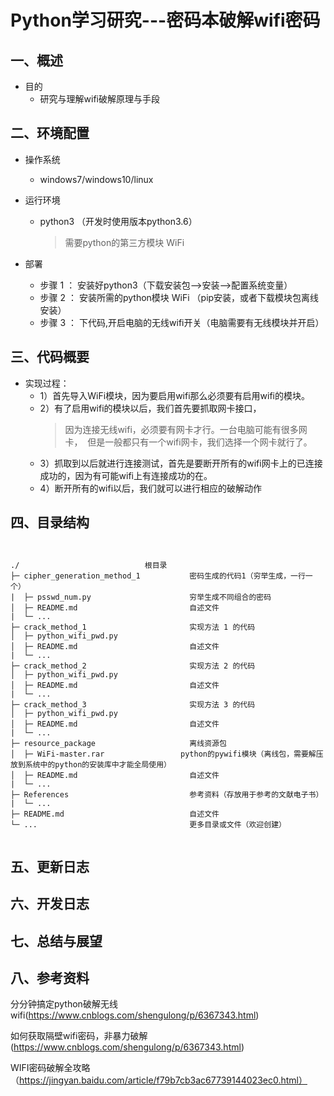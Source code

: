 # Python学习研究---密码本破解wifi密码

## 一、概述

+ 目的
    + 研究与理解wifi破解原理与手段

## 二、环境配置
+ 操作系统
    + windows7/windows10/linux

+ 运行环境
    + python3 （开发时使用版本python3.6）
        > 需要python的第三方模块 WiFi

+ 部署
    + 步骤 1 ： 安装好python3（下载安装包-->安装-->配置系统变量）
    + 步骤 2 ： 安装所需的python模块 WiFi （pip安装，或者下载模块包离线安装）
    + 步骤 3 ： 下代码,开启电脑的无线wifi开关（电脑需要有无线模块并开启）
    
## 三、代码概要

+ 实现过程：
    + 1）首先导入WiFi模块，因为要启用wifi那么必须要有启用wifi的模块。
    + 2）有了启用wifi的模块以后，我们首先要抓取网卡接口， 
        > 因为连接无线wifi，必须要有网卡才行。一台电脑可能有很多网卡， 
        > 但是一般都只有一个wifi网卡，我们选择一个网卡就行了。
    + 3）抓取到以后就进行连接测试，首先是要断开所有的wifi网卡上的已连接成功的，因为有可能wifi上有连接成功的在。
    + 4）断开所有的wifi以后，我们就可以进行相应的破解动作

## 四、目录结构

<pre><code>

./                            根目录
├─ cipher_generation_method_1           密码生成的代码1（穷举生成，一行一个）
|  ├─ psswd_num.py                      穷举生成不同组合的密码
│  ├─ README.md                         自述文件
|  └─ ...                               
├─ crack_method_1                       实现方法 1 的代码
│  ├─ python_wifi_pwd.py                
│  ├─ README.md                         自述文件
|  └─ ...                               
├─ crack_method_2                       实现方法 2 的代码
│  ├─ python_wifi_pwd.py                
│  ├─ README.md                         自述文件
|  └─ ...                               
├─ crack_method_3                       实现方法 3 的代码
│  ├─ python_wifi_pwd.py                
│  ├─ README.md                         自述文件
|  └─ ...                               
├─ resource_package                     离线资源包
│  ├─ WiFi-master.rar                 python的pywifi模块（离线包，需要解压放到系统中的python的安装库中才能全局使用）
│  ├─ README.md                         自述文件
|  └─ ...                               
├─ References                           参考资料（存放用于参考的文献电子书）
|  └─ ...                               
├─ README.md                            自述文件
└─ ...                                  更多目录或文件（欢迎创建）

</code></pre>

## 五、更新日志



## 六、开发日志



## 七、总结与展望



## 八、参考资料


分分钟搞定python破解无线wifi(https://www.cnblogs.com/shengulong/p/6367343.html)

如何获取隔壁wifi密码，非暴力破解(https://www.cnblogs.com/shengulong/p/6367343.html)

WIFI密码破解全攻略（https://jingyan.baidu.com/article/f79b7cb3ac67739144023ec0.html）